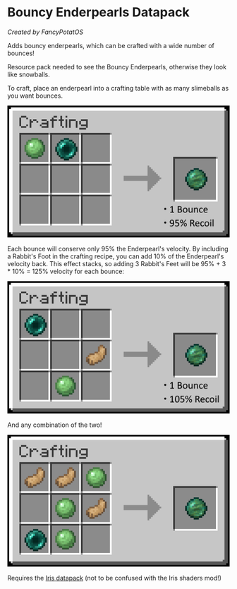 
# Bouncy Enderpearls Datapack
_Created by FancyPotatOS_

Adds bouncy enderpearls, which can be crafted with a wide number of bounces!

Resource pack needed to see the Bouncy Enderpearls, otherwise they look like snowballs.

To craft, place an enderpearl into a crafting table with as many slimeballs as you want bounces.

![Crafting Basic Bouncy Enderpearl](img/gifs/1S0R.gif)

Each bounce will conserve only 95% the Enderpearl's velocity. By including a Rabbit's Foot in the crafting recipe, you can add 10% of the Enderpearl's velocity back. This effect stacks, so adding 3 Rabbit's Feet will be 95% + 3 * 10% = 125% velocity for each bounce:

![Crafting Bouncier Enderpearl](img/gifs/1S1R.gif)

And any combination of the two!

![Crafting Any Bouncy Enderpearl Combination](img/gifs/nSnR.gif)

Requires the [Iris datapack](https://github.com/Aeldrion/Iris/releases/tag/25w06a) (not to be confused with the Iris shaders mod!)


